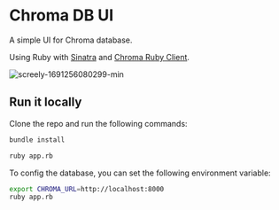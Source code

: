 # Chroma DB UI

A simple UI for Chroma database.

Using Ruby with [Sinatra](http://www.sinatrarb.com/) and [Chroma Ruby Client](https://github.com/mariochavez/chroma).

![screely-1691256080299-min](https://github.com/flanker/chroma-db-ui/assets/109811/892f1795-bfa3-4e62-930c-be97abe6942a)

## Run it locally

Clone the repo and run the following commands:

```bash
bundle install

ruby app.rb
```

To config the database, you can set the following environment variable:

```bash
export CHROMA_URL=http://localhost:8000
ruby app.rb
```
